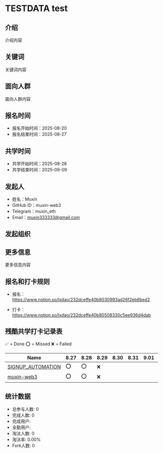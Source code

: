 # TESTDATA test

## 介绍

介绍内容

## 关键词

关键词内容

## 面向人群

面向人群内容

## 报名时间

- 报名开始时间：2025-08-20
- 报名结束时间：2025-08-27

## 共学时间

- 共学开始时间：2025-08-28
- 共学结束时间：2025-09-09

## 发起人

- 姓名：Muxin
- GitHub ID：muxin-web3
- Telegram：muxin_eth
- Email：muxin333333@gmail.com

## 发起组织





## 更多信息

更多信息内容



## 报名和打卡规则

- 报名：https://www.notion.so/lxdao/232dceffe40b8030993ad26f2eb6bed2

- 打卡：https://www.notion.so/lxdao/232dceffe40b80508330c5ee936d4dab

## 残酷共学打卡记录表

✅ = Done ⭕️ = Missed ❌ = Failed

<!-- START_COMMIT_TABLE -->
| Name | 8.27 | 8.28 | 8.29 | 8.30 | 8.31 | 9.01 | 9.02 | 9.03 | 9.04 | 9.05 | 9.06 | 9.07 | 9.08 |
| ------------- | ---- | ---- | ---- | ---- | ---- | ---- | ---- | ---- | ---- | ---- | ---- | ---- | ---- |
| [SIGNUP_AUTOMATION](https://github.com/IntensiveCoLearning/TESTDATA_111/blob/main/SIGNUP_AUTOMATION.md) | ⭕️ | ⭕️ | ❌ | | | | | | | | | | |
| [muxin-web3](https://github.com/IntensiveCoLearning/TESTDATA_111/blob/main/muxin-web3.md) | ⭕️ | ⭕️ | ❌ | | | | | | | | | | |
<!-- END_COMMIT_TABLE -->










<!-- STATISTICALDATA_START -->
## 统计数据

- 总参与人数: 0
- 完成人数: 0
- 完成用户: 
- 全勤用户: 
- 淘汰人数: 0
- 淘汰率: 0.00%
- Fork人数: 0
<!-- STATISTICALDATA_END -->

